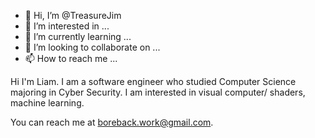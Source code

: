 - 👋 Hi, I’m @TreasureJim
- 👀 I’m interested in ...
- 🌱 I’m currently learning ...
- 💞️ I’m looking to collaborate on ...
- 📫 How to reach me ...

Hi I'm Liam. 
I am a software engineer who studied Computer Science majoring in Cyber Security. 
I am interested in visual computer/ shaders, machine learning. 

You can reach me at boreback.work@gmail.com. 
